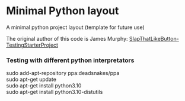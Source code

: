 # Minimal Python layout
A minimal python project layout (template for future use)

The original author of this code is James Murphy:
[SlapThatLikeButton-TestingStarterProject](https://github.com/mCodingLLC/SlapThatLikeButton-TestingStarterProject)


### Testing with different python interpretators
sudo add-apt-repository ppa:deadsnakes/ppa  
sudo apt-get update  
sudo apt-get install python3.10  
sudo apt-get install python3.10-distutils